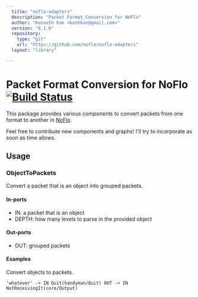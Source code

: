 ```yaml
---
  title: "noflo-adapters"
  description: "Packet Format Conversion for NoFlo"
  author: "Kenneth Kan <kenhkan@gmail.com>"
  version: "0.1.0"
  repository: 
    type: "git"
    url: "https://github.com/noflo/noflo-adapters"
  layout: "library"

---
```

Packet Format Conversion for NoFlo [![Build Status](https://secure.travis-ci.org/kenhkan/noflo-adapters.png?branch=master)](https://travis-ci.org/kenhkan/noflo-adapters)
===============================

This package provides various components to convert packets from one
format to another in [NoFlo](http://noflojs.org/).

Feel free to contribute new components and graphs! I'll try to
incorporate as soon as time allows.


Usage
-------------------------------

### ObjectToPackets ###

Convert a packet that is an object into grouped packets.

#### In-ports

  * IN: a packet that is an object
  * DEPTH: how many levels to parse in the provided object

#### Out-ports

  * OUT: grouped packets

#### Examples

Convert objects to packets.

    'whatever' -> IN Quit(handyman/Quit) OUT -> IN NotReceivingIt(core/Output)
